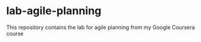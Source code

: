 # lab-agile-planning
This repository contains the lab for agile planning from my Google Coursera course
